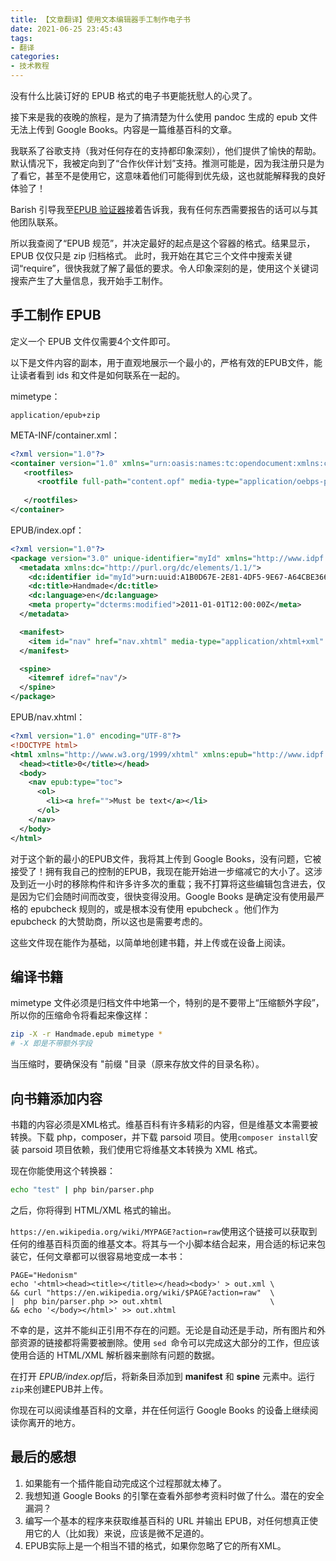 ```yaml
---
title: 【文章翻译】使用文本编辑器手工制作电子书
date: 2021-06-25 23:45:43
tags: 
- 翻译
categories:
- 技术教程
---
```


没有什么比装订好的 EPUB 格式的电子书更能抚慰人的心灵了。

接下来是我的夜晚的旅程，是为了搞清楚为什么使用 pandoc 生成的 epub 文件无法上传到 Google Books。内容是一篇维基百科的文章。

我联系了谷歌支持（我对任何存在的支持都印象深刻），他们提供了愉快的帮助。默认情况下，我被定向到了“合作伙伴计划”支持。推测可能是，因为我注册只是为了看它，甚至不是使用它，这意味着他们可能得到优先级，这也就能解释我的良好体验了！

Barish 引导我至[EPUB 验证器](https://github.com/w3c/epubcheck)接着告诉我，我有任何东西需要报告的话可以与其他团队联系。

所以我查阅了“EPUB 规范”，并决定最好的起点是这个容器的格式。结果显示，EPUB 仅仅只是 zip 归档格式。 此时，我开始在其它三个文件中搜索关键词“require”，很快我就了解了最低的要求。令人印象深刻的是，使用这个关键词搜索产生了大量信息，我开始手工制作。

## 手工制作 EPUB

定义一个 EPUB 文件仅需要4个文件即可。

以下是文件内容的副本，用于直观地展示一个最小的，严格有效的EPUB文件，能让读者看到 ids 和文件是如何联系在一起的。

mimetype：

```shell
application/epub+zip
```

META-INF/container.xml：

```xml
<?xml version="1.0"?>
<container version="1.0" xmlns="urn:oasis:names:tc:opendocument:xmlns:container">
   <rootfiles>
      <rootfile full-path="content.opf" media-type="application/oebps-package+xml"/>
      
   </rootfiles>
</container>
```

EPUB/index.opf：

```xml
<?xml version="1.0"?>
<package version="3.0" unique-identifier="myId" xmlns="http://www.idpf.org/2007/opf">
  <metadata xmlns:dc="http://purl.org/dc/elements/1.1/">
    <dc:identifier id="myId">urn:uuid:A1B0D67E-2E81-4DF5-9E67-A64CBE366809</dc:identifier>
    <dc:title>Handmade</dc:title>
    <dc:language>en</dc:language>
    <meta property="dcterms:modified">2011-01-01T12:00:00Z</meta>
  </metadata>

  <manifest>
    <item id="nav" href="nav.xhtml" media-type="application/xhtml+xml" properties="nav" />
  </manifest>

  <spine>
    <itemref idref="nav"/>
  </spine>
</package>
```

EPUB/nav.xhtml：

```xml
<?xml version="1.0" encoding="UTF-8"?>
<!DOCTYPE html>
<html xmlns="http://www.w3.org/1999/xhtml" xmlns:epub="http://www.idpf.org/2007/ops" xml:lang="en-CA">
  <head><title>0</title></head>
  <body>
    <nav epub:type="toc">
      <ol>
        <li><a href="">Must be text</a></li>
      </ol>
    </nav>
  </body>
</html>
```

对于这个新的最小的EPUB文件，我将其上传到 Google Books，没有问题，它被接受了！拥有我自己的控制的EPUB，我现在能开始进一步缩减它的大小了。这涉及到近一小时的移除构件和许多许多次的重载；我不打算将这些编辑包含进去，仅是因为它们会随时间而改变，很快变得没用。Google Books 是确定没有使用最严格的 epubcheck  规则的，或是根本没有使用 epubcheck 。他们作为 epubcheck  的大赞助商，所以这也是需要考虑的。

这些文件现在能作为基础，以简单地创建书籍，并上传或在设备上阅读。

## 编译书籍

mimetype 文件必须是归档文件中地第一个，特别的是不要带上“压缩额外字段”，所以你的压缩命令将看起来像这样：

```bash
zip -X -r Handmade.epub mimetype *
# -X 即是不带额外字段
```

当压缩时，要确保没有 "前缀 "目录（原来存放文件的目录名称）。

## 向书籍添加内容

书籍的内容必须是XML格式。维基百科有许多精彩的内容，但是维基文本需要被转换。下载 php，composer，并下载 parsoid 项目。使用`composer install`安装 parsoid 项目依赖，我们使用它将维基文本转换为 XML 格式。

现在你能使用这个转换器：

```bash
echo "test" | php bin/parser.php
```

之后，你将得到 HTML/XML 格式的输出。

`https://en.wikipedia.org/wiki/MYPAGE?action=raw`使用这个链接可以获取到任何的维基百科页面的维基文本。将其与一个小脚本结合起来，用合适的标记来包装它，任何文章都可以很容易地变成一本书：

```shell
PAGE="Hedonism"
echo '<html><head><title></title></head><body>' > out.xml \
&& curl "https://en.wikipedia.org/wiki/$PAGE?action=raw"  \
|  php bin/parser.php >> out.xhtml                        \
&& echo '</body></html>' >> out.xhtml
```

不幸的是，这并不能纠正引用不存在的问题。无论是自动还是手动，所有图片和外部资源的链接都将需要被删除。使用 `sed `命令可以完成这大部分的工作，但应该使用合适的 HTML/XML
解析器来删除有问题的数据。

在打开 *EPUB/index.opf*后，将新条目添加到 **manifest** 和 **spine** 元素中。运行`zip`来创建EPUB并上传。

你现在可以阅读维基百科的文章，并在任何运行 Google Books 的设备上继续阅读你离开的地方。

## 最后的感想

1. 如果能有一个插件能自动完成这个过程那就太棒了。
2. 我想知道 Google Books 的引擎在查看外部参考资料时做了什么。潜在的安全漏洞？
3. 编写一个基本的程序来获取维基百科的 URL 并输出 EPUB，对任何想真正使用它的人（比如我）来说，应该是微不足道的。
4. EPUB实际上是一个相当不错的格式，如果你忽略了它的所有XML。
